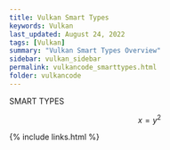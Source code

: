 ```yaml
---
title: Vulkan Smart Types
keywords: Vulkan
last_updated: August 24, 2022
tags: [Vulkan]
summary: "Vulkan Smart Types Overview"
sidebar: vulkan_sidebar
permalink: vulkancode_smarttypes.html
folder: vulkancode
---
```


SMART TYPES

$$ x = y ^2 $$

{% include links.html %}
